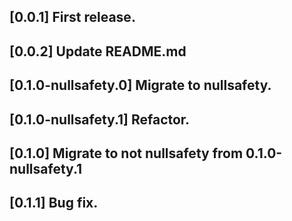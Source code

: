 ## [0.0.1] First release.

## [0.0.2] Update README.md

## [0.1.0-nullsafety.0] Migrate to nullsafety.
 
## [0.1.0-nullsafety.1] Refactor.
 
## [0.1.0] Migrate to not nullsafety from 0.1.0-nullsafety.1
 
## [0.1.1] Bug fix.